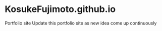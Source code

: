 # KosukeFujimoto.github.io
Portfolio site
Update this portfolio site as new idea come up continuously 